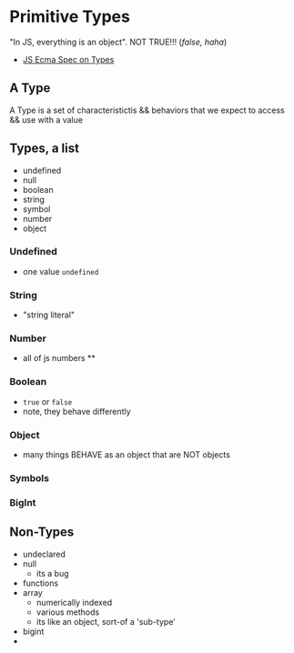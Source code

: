 # Primitive Types
"In JS, everything is an object".
NOT TRUE!!! (_false, haha_)
- [JS Ecma Spec on Types](https://tc39.es/ecma262/#sec-ecmascript-data-types-and-values)

## A Type
A Type is a set of characteristictis && behaviors that we expect to access && use with a value

## Types, a list 
- undefined
- null
- boolean
- string
- symbol
- number
- object

### Undefined
- one value `undefined`

### String
- "string literal"

### Number
- all of js numbers **

### Boolean
- `true` or `false`
- note, they behave differently

### Object
- many things BEHAVE as an object that are NOT objects

### Symbols

### BigInt

## Non-Types
- undeclared
- null
  - its a bug
- functions
- array
  - numerically indexed
  - various methods
  - its like an object, sort-of a 'sub-type'
- bigint
- 